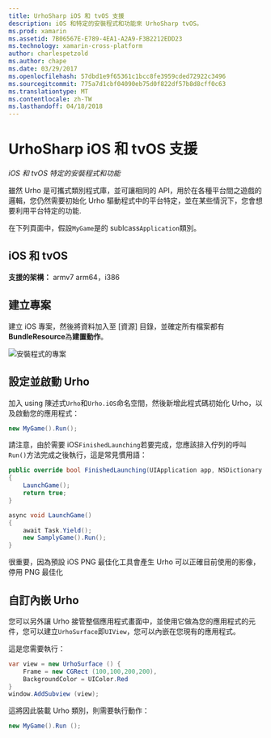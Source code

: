 ```yaml
---
title: UrhoSharp iOS 和 tvOS 支援
description: iOS 和特定的安裝程式和功能來 UrhoSharp tvOS。
ms.prod: xamarin
ms.assetid: 7B06567E-E789-4EA1-A2A9-F3B2212EDD23
ms.technology: xamarin-cross-platform
author: charlespetzold
ms.author: chape
ms.date: 03/29/2017
ms.openlocfilehash: 57dbd1e9f65361c1bcc8fe3959cded72922c3496
ms.sourcegitcommit: 775a7d1cbf04090eb75d0f822df57b8d8cff0c63
ms.translationtype: MT
ms.contentlocale: zh-TW
ms.lasthandoff: 04/18/2018
---
```

# <a name="urhosharp-ios-and-tvos-support"></a>UrhoSharp iOS 和 tvOS 支援

_iOS 和 tvOS 特定的安裝程式和功能_

雖然 Urho 是可攜式類別程式庫，並可讓相同的 API，用於在各種平台間之遊戲的邏輯，您仍然需要初始化 Urho 驅動程式中的平台特定，並在某些情況下，您會想要利用平台特定的功能.

在下列頁面中，假設`MyGame`是的 sublcass`Application`類別。

## <a name="ios-and-tvos"></a>iOS 和 tvOS

**支援的架構：** armv7 arm64，i386

## <a name="creating-a-project"></a>建立專案

建立 iOS 專案，然後將資料加入至 [資源] 目錄，並確定所有檔案都有**BundleResource**為**建置動作**。

![安裝程式的專案](ios-images/image-4.png "將資料加入 [資源] 目錄")

## <a name="configuring-and-launching-urho"></a>設定並啟動 Urho

加入 using 陳述式`Urho`和`Urho.iOS`命名空間，然後新增此程式碼初始化 Urho，以及啟動您的應用程式：

```csharp
new MyGame().Run();
```

請注意，由於需要 iOS`FinishedLaunching`若要完成，您應該排入佇列的呼叫`Run()`方法完成之後執行，這是常見慣用語：

```csharp
public override bool FinishedLaunching(UIApplication app, NSDictionary options)
{
    LaunchGame();
    return true;
}

async void LaunchGame()
{
    await Task.Yield();
    new SamplyGame().Run();
}
```

很重要，因為預設 iOS PNG 最佳化工具會產生 Urho 可以正確目前使用的影像，停用 PNG 最佳化

## <a name="custom-embedding-of-urho"></a>自訂內嵌 Urho

您可以另外讓 Urho 接管整個應用程式畫面中，並使用它做為您的應用程式的元件，您可以建立`UrhoSurface`即`UIView`，您可以內嵌在您現有的應用程式。

這是您需要執行：

```csharp
var view = new UrhoSurface () {
    Frame = new CGRect (100,100,200,200),
    BackgroundColor = UIColor.Red
}
window.AddSubview (view);
```

這將因此裝載 Urho 類別，則需要執行動作：

```csharp
new MyGame().Run ();
```


